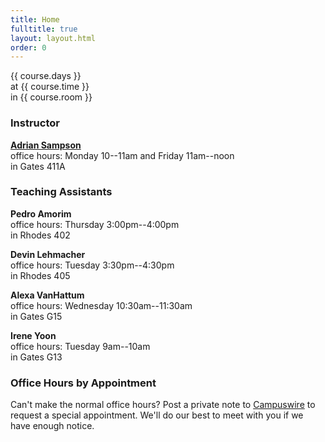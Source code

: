 ```yaml
---
title: Home
fulltitle: true
layout: layout.html
order: 0
---
```

{{ course.days }}  
at {{ course.time }}  
in {{ course.room }}

### Instructor

[**Adrian Sampson**][adrian]  
office hours: Monday 10--11am and Friday 11am--noon  
in Gates 411A

### Teaching Assistants

**Pedro Amorim**   
office hours: Thursday 3:00pm--4:00pm   
in Rhodes 402

**Devin Lehmacher**   
office hours: Tuesday 3:30pm--4:30pm   
in Rhodes 405

**Alexa VanHattum**  
office hours: Wednesday 10:30am--11:30am  
in Gates G15

**Irene Yoon**  
office hours: Tuesday 9am--10am  
in Gates G13

### Office Hours by Appointment

Can't make the normal office hours? Post a private note to [Campuswire][cw] to request a special appointment.
We'll do our best to meet with you if we have enough notice.

[adrian]: http://www.cs.cornell.edu/~asampson/
[cw]: https://campuswire.com/p/G8507B91A
